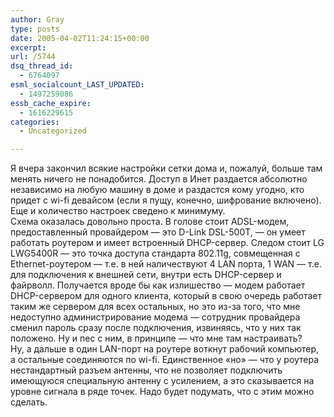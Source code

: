 ```yaml
---
author: Gray
type: posts
date: 2005-04-02T11:24:15+00:00
excerpt:
url: /5744
dsq_thread_id:
  - 6764097
esml_socialcount_LAST_UPDATED:
  - 1497259086
essb_cache_expire:
  - 1616229615
categories:
  - Uncategorized

---
```








Я вчера закончил всякие настройки сетки дома и, пожалуй, больше там менять ничего не понадобится. Доступ в Инет раздается абсолютно независимо на любую машину в доме и раздастся кому угодно, кто придет с wi-fi девайсом (если я пущу, конечно, шифрование включено). Еще и количество настроек сведено к минимуму.  
Схема оказалась довольно проста. В голове стоит ADSL-модем, предоставленный провайдером &#8212; это D-Link DSL-500T, &#8212; он умеет работать роутером и имеет встроенный DHCP-сервер. Следом стоит LG LWG5400R &#8212; это точка доступа стандарта 802.11g, совмещенная с Ethernet-роутером &#8212; т.е. в ней наличествуют 4 LAN порта, 1 WAN &#8212; т.е. для подключения к внешней сети, внутри есть DHCP-сервер и файрволл. Получается вроде бы как излишество &#8212; модем работает DHCP-сервером для одного клиента, который в свою очередь работает таким же сервером для всех остальных, но это из-за того, что мне недоступно администрирование модема &#8212; сотрудник провайдера сменил пароль сразу после подключения, извиняясь, что у них так положено. Ну и пес с ним, в принципе &#8212; что мне там настраивать?  
Ну, а дальше в один LAN-порт на роутере воткнут рабочий компьютер, а остальные соединяются по wi-fi. Единственное &#171;но&#187; &#8212; что у роутера нестандартный разъем антенны, что не позволяет подключить имеющуюся специальную антенну с усилением, а это сказывается на уровне сигнала в ряде точек. Надо будет подумать, что с этим можно сделать.